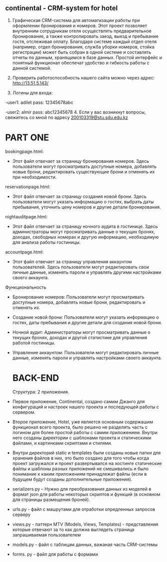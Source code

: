 ## continental - CRM-system for hotel

1. Графическая CRM-система для автоматизации работы при оформлении бронирования и номеров. Этот проект позволяет внутренним сотрудникам отеля осуществлять предварительное бронирование, а также контролировать заезд, выезд и пребывание гостя, отслеживая оплату. Благодаря системе каждый отдел отеля (например, отдел бронирования, служба уборки номеров, стойка регистрации) может быть собран в одной системе и составлять отчеты по данным, хранящимся в базе данных. Простой интерфейс и понятный функционал обеспечат удобство и гибкость работы с данной системой.


2. Проверить работоспособность нашего сайта можно через адрес: http://13.51.5.143/
3. Логины для входа:
   
-user1: adilet
pass: 12345678abc

-user2: almir
pass: abc12345678
4. Если у вас возникнут вопросы, свяжитесь со мной по адресу 200103319@stu.sdu.edu.kz

# PART ONE

bookingpage.html:
   - Этот файл отвечает за страницу бронирования номеров. Здесь пользователи могут просматривать доступные номера, добавлять новые брони, редактировать существующие брони и отменять их при необходимости.
     
reservationpage.html:
   - Этот файл отвечает за страницу создания новой брони. Здесь пользователи могут указать информацию о гостях, выбрать даты пребывания, уточнить цену номеров и другие детали бронирования.

nightauditpage.html:
   - Этот файл отвечает за страницу ночного аудита в гостинице. Здесь администраторы могут просматривать данные о текущих бронях, доходах, свободных номерах и другую информацию, необходимую для анализа работы гостиницы.

accountpage.html:
   - Этот файл отвечает за страницу управления аккаунтом пользователей. Здесь пользователи могут редактировать свои личные данные, изменять пароли и управлять другими настройками своего аккаунта.

Функциональность
- Бронирование номеров: Пользователи могут просматривать доступные номера, добавлять новые брони, редактировать и отменять их.
- Создание новой брони: Пользователи могут указать информацию о гостях, даты пребывания и другие детали для создания новой брони.
- Ночной аудит: Администраторы могут просматривать данные о текущих бронях, доходах и другой статистике для управления работой гостиницы.
- Управление аккаунтом: Пользователи могут редактировать личные данные, изменять пароли и управлять настройками своего аккаунта.

  # BACK-END

  Структура: 2 приложения. 
- Первое приложение, Continental, создано самим Джанго для конфигураций и настроек нашего проекта и последующей работы с сервером. 
- Второе приложение, Hotel, уже является основным содержашим функционал всего проекта, было решено не разделять часть с логином для более простой работы с самим приложением. Внутри него созданы директории с шаблонами проекта и статическими файлами, и картинками скриптами и стилями.
-	Внутри директорий static и templates были созданы новые папки для хранения файлов в них, это было создано для того чтобы когда проект загружался и проект развертывался на хостинге статические файлы и шаблоны разных приложений не смешивались и было понимание к каким приложениям принадлежат файлы (если в будущем будут созданы дополнительные приложения). 
- serializers.py – Нужно для преобразования данных из моделей в формат json для работы некоторых скриптов и функций (в основном для страницы размещения броней).
- urls.py - файл с машрутами для отработки опредленных запросов серверу
- views.py - паттерн MTV (Models, Views, Templates) - представления которые отвечают за то как должна выглядеть страница запрашиваемая пользователем 
- models.py - файл с таблицам данных, важаная часть CRM-системы
- forms. py - файл для работы с формами

   
